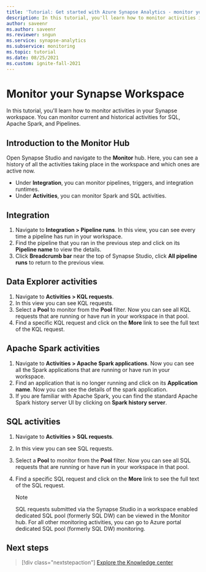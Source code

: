 ```yaml
---
title: 'Tutorial: Get started with Azure Synapse Analytics - monitor your Synapse workspace'
description: In this tutorial, you'll learn how to monitor activities in your Synapse workspace.
author: saveenr
ms.author: saveenr
ms.reviewer: sngun
ms.service: synapse-analytics
ms.subservice: monitoring
ms.topic: tutorial
ms.date: 08/25/2021
ms.custom: ignite-fall-2021
---
```


# Monitor your Synapse Workspace

In this tutorial, you'll learn how to monitor activities in your Synapse workspace. You can monitor current and historical activities for SQL, Apache Spark, and Pipelines. 

## Introduction to the Monitor Hub

Open Synapse Studio and navigate to the **Monitor** hub. Here, you can see a history of all the activities taking place in the workspace and which ones are active now. 

* Under **Integration**, you can monitor pipelines, triggers, and integration runtimes.
* Under **Activities**, you can monitor Spark and SQL activities. 

## Integration

1. Navigate to **Integration > Pipeline runs**. In this view, you can see every time a pipeline has run in your workspace. 
1. Find the pipeline that you ran in the previous step and click on its **Pipeline name** to view the details.
1. Click **Breadcrumb bar** near the top of Synapse Studio, click **All pipeline runs** to return to the previous view.

## Data Explorer activities

1. Navigate to **Activities > KQL requests**.
1. In this view you can see KQL requests.
1. Select a **Pool** to monitor from the **Pool** filter. Now you can see all KQL requests that are running or have run in your workspace in that pool.
1. Find a specific KQL request and click on the **More** link to see the full text of the KQL request.

## Apache Spark activities

1. Navigate to **Activities > Apache Spark applications**. Now you can see all the Spark applications that are running or have run in your workspace.
1. Find an application that is no longer running and click on its **Application name**. Now you can see the details of the spark application.
1. If you are familiar with Apache Spark, you can find the standard Apache Spark history server UI by clicking on **Spark history server**.

## SQL activities

1. Navigate to **Activities > SQL requests**.
1. In this view you can see SQL requests.
1. Select a **Pool** to monitor from the **Pool** filter. Now you can see all SQL requests that are running or have run in your workspace in that pool.
1. Find a specific SQL request and click on the **More** link to see the full text of the SQL request.

    > [!NOTE] 
    > SQL requests submitted via the Synapse Studio in a workspace enabled dedicated SQL pool (formerly SQL DW) can be viewed in the Monitor hub. For all other monitoring activities, you can go to Azure portal dedicated SQL pool (formerly SQL DW) monitoring.

## Next steps

> [!div class="nextstepaction"]
> [Explore the Knowledge center](get-started-knowledge-center.md)
